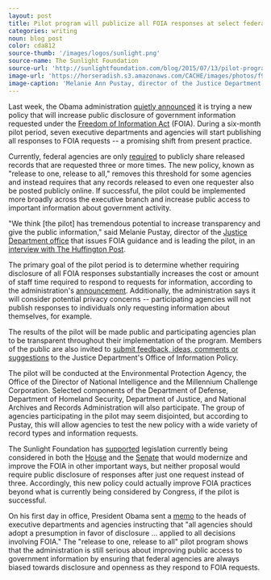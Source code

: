 ```yaml
---
layout: post
title: Pilot program will publicize all FOIA responses at select federal agencies
categories: writing
noun: blog post
color: cda812
source-thumb: '/images/logos/sunlight.png'
source-name: The Sunlight Foundation
source-url: 'http://sunlightfoundation.com/blog/2015/07/13/pilot-program-will-publicize-all-foia-responses-at-select-federal-agencies/'
image-url: 'https://horseradish.s3.amazonaws.com/CACHE/images/photos/f9/e9/65cb0dcf4523/130311-OIP-T-042_large-1-800.jpg'
image-caption: 'Melanie Ann Pustay, director of the Justice Department office leading the new pilot program, speaks at a celebration of Sunshine Week. (Photo credit: Department of Justice)'
---
```


Last week, the Obama administration [quietly announced](http://www.rcfp.org/browse-media-law-resources/news/federal-agencies-announce-limited-trial-release-one-release-all-foia) it is trying a new policy that will increase public disclosure of government information requested under the [Freedom of Information Act](http://www.gpo.gov/fdsys/pkg/USCODE-2013-title5/html/USCODE-2013-title5-partI-chap5-subchapII-sec552.htm) (FOIA). During a six-month pilot period, seven executive departments and agencies will start publishing all responses to FOIA requests -- a promising shift from present practice.

Currently, federal agencies are only [required](http://www.justice.gov/oip/blog/foia-post-2003-foia-counselor-qa-frequently-requested-records) to publicly share released records that are requested three or more times. The new policy, known as "release to one, release to all," removes this threshold for some agencies and instead requires that any records released to even one requester also be posted publicly online. If successful, the pilot could be implemented more broadly across the executive branch and increase public access to important information about government activity.

"We think [the pilot] has tremendous potential to increase transparency and give the public information," said Melanie Pustay, director of the [Justice Department office](http://www.justice.gov/opa/blog/proactive-disclosure-pilot-launches) that issues FOIA guidance and is leading the pilot, in an [interview with The Huffington Post](http://www.huffingtonpost.com/entry/with-release-to-one-release-to-all-us-pilots-new-freedom-of-information-policy_559f1661e4b05b1d0290135b).

The primary goal of the pilot period is to determine whether requiring disclosure of all FOIA responses substantially increases the cost or amount of staff time required to respond to requests for information, according to the administration's [announcement](http://open.defense.gov/Portals/23/Documents/FOIA%20policy%20pilots.pdf). Additionally, the administration says it will consider potential privacy concerns -- participating agencies will not publish responses to individuals only requesting information about themselves, for example.

The results of the pilot will be made public and participating agencies plan to be transparent throughout their implementation of the program. Members of the public are also invited to [submit feedback, ideas, comments or suggestions](mailto:releasetoall@usdoj.gov) to the Justice Department's Office of Information Policy.

The pilot will be conducted at the Environmental Protection Agency, the Office of the Director of National Intelligence and the Millennium Challenge Corporation. Selected components of the Department of Defense, Department of Homeland Security, Department of Justice, and National Archives and Records Administration will also participate. The group of agencies participating in the pilot may seem disjointed, but according to Pustay, this will allow agencies to test the new policy with a wide variety of record types and information requests.

The Sunlight Foundation has [supported](http://sunlightfoundation.com/blog/2015/02/05/47-groups-rally-around-foia-reform-as-bill-moves-to-senate-floor/) legislation currently being considered in both the [House](https://www.congress.gov/bill/114th-congress/house-bill/653/all-actions) and the [Senate](https://www.congress.gov/bill/114th-congress/senate-bill/337/all-actions) that would modernize and improve the FOIA in other important ways, but neither proposal would require public disclosure of responses after just one request instead of three. Accordingly, this new policy could actually improve FOIA practices beyond what is currently being considered by Congress, if the pilot is successful.

On his first day in office, President Obama sent a [memo](https://www.whitehouse.gov/the_press_office/FreedomofInformationAct) to the heads of executive departments and agencies instructing that "all agencies should adopt a presumption in favor of disclosure ... applied to all decisions involving FOIA." The "release to one, release to all" pilot program shows that the administration is still serious about improving public access to government information by ensuring that federal agencies are always biased towards disclosure and openness as they respond to FOIA requests.
